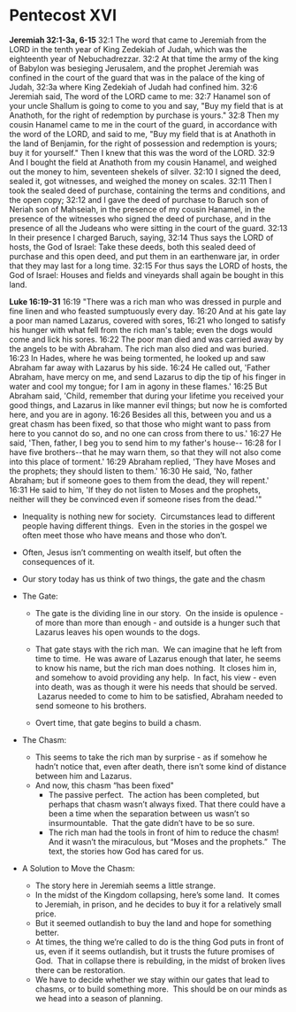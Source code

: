 # Pentecost XVI

**Jeremiah 32:1-3a, 6-15**
32:1 The word that came to Jeremiah from the LORD in the tenth year of King Zedekiah of Judah, which was the eighteenth year of Nebuchadrezzar.
32:2 At that time the army of the king of Babylon was besieging Jerusalem, and the prophet Jeremiah was confined in the court of the guard that was in the palace of the king of Judah,
32:3a where King Zedekiah of Judah had confined him.
32:6 Jeremiah said, The word of the LORD came to me:
32:7 Hanamel son of your uncle Shallum is going to come to you and say, "Buy my field that is at Anathoth, for the right of redemption by purchase is yours."
32:8 Then my cousin Hanamel came to me in the court of the guard, in accordance with the word of the LORD, and said to me, "Buy my field that is at Anathoth in the land of Benjamin, for the right of possession and redemption is yours; buy it for yourself." Then I knew that this was the word of the LORD.
32:9 And I bought the field at Anathoth from my cousin Hanamel, and weighed out the money to him, seventeen shekels of silver.
32:10 I signed the deed, sealed it, got witnesses, and weighed the money on scales.
32:11 Then I took the sealed deed of purchase, containing the terms and conditions, and the open copy;
32:12 and I gave the deed of purchase to Baruch son of Neriah son of Mahseiah, in the presence of my cousin Hanamel, in the presence of the witnesses who signed the deed of purchase, and in the presence of all the Judeans who were sitting in the court of the guard.
32:13 In their presence I charged Baruch, saying,
32:14 Thus says the LORD of hosts, the God of Israel: Take these deeds, both this sealed deed of purchase and this open deed, and put them in an earthenware jar, in order that they may last for a long time.
32:15 For thus says the LORD of hosts, the God of Israel: Houses and fields and vineyards shall again be bought in this land.

**Luke 16:19-31**
16:19 "There was a rich man who was dressed in purple and fine linen and who feasted sumptuously every day.
16:20 And at his gate lay a poor man named Lazarus, covered with sores,
16:21 who longed to satisfy his hunger with what fell from the rich man's table; even the dogs would come and lick his sores.
16:22 The poor man died and was carried away by the angels to be with Abraham. The rich man also died and was buried.
16:23 In Hades, where he was being tormented, he looked up and saw Abraham far away with Lazarus by his side.
16:24 He called out, 'Father Abraham, have mercy on me, and send Lazarus to dip the tip of his finger in water and cool my tongue; for I am in agony in these flames.'
16:25 But Abraham said, 'Child, remember that during your lifetime you received your good things, and Lazarus in like manner evil things; but now he is comforted here, and you are in agony.
16:26 Besides all this, between you and us a great chasm has been fixed, so that those who might want to pass from here to you cannot do so, and no one can cross from there to us.'
16:27 He said, 'Then, father, I beg you to send him to my father's house--
16:28 for I have five brothers--that he may warn them, so that they will not also come into this place of torment.'
16:29 Abraham replied, 'They have Moses and the prophets; they should listen to them.'
16:30 He said, 'No, father Abraham; but if someone goes to them from the dead, they will repent.'
16:31 He said to him, 'If they do not listen to Moses and the prophets, neither will they be convinced even if someone rises from the dead.'"

* Inequality is nothing new for society.  Circumstances lead to different people having different things.  Even in the stories in the gospel we often meet those who have means and those who don’t.
* Often, Jesus isn’t commenting on wealth itself, but often the consequences of it.
* Our story today has us think of two things, the gate and the chasm
* The Gate:
	
	* The gate is the dividing line in our story.  On the inside is opulence - of more than more than enough - and outside is a hunger such that Lazarus leaves his open wounds to the dogs.  
	* That gate stays with the rich man.  We can imagine that he left from time to time.  He was aware of Lazarus enough that later, he seems to know his name, but the rich man does nothing.  It closes him in, and somehow to avoid providing any help.  In fact, his view - even into death, was as though it were his needs that should be served.  Lazarus needed to come to him to be satisfied, Abraham needed to send someone to his brothers.  
	
	* Overt time, that gate begins to build a chasm.  
* The Chasm:
	* This seems to take the rich man by surprise - as if somehow he hadn’t notice that, even after death, there isn’t some kind of distance between him and Lazarus.  
	* And now, this chasm “has been fixed"
		* The passive perfect.  The action has been completed, but perhaps that chasm wasn’t always fixed. That there could have a been a time when the separation between us wasn’t so insurmountable.  That the gate didn’t have to be so sure.
		* The rich man had the tools in front of him to reduce the chasm! And it wasn’t the miraculous, but “Moses and the prophets.”  The text, the stories how God has cared for us.
* A Solution to Move the Chasm:
	* The story here in Jeremiah seems a little strange.
	* In the midst of the Kingdom collapsing, here’s some land.  It comes to Jeremiah, in prison, and he decides to buy it for a relatively small price.
	* But it seemed outlandish to buy the land and hope for something better.
	* At times, the thing we’re called to do is the thing God puts in front of us, even if it seems outlandish, but it trusts the future promises of God.  That in collapse there is rebuilding, in the midst of broken lives there can be restoration.
	* We have to decide whether we stay within our gates that lead to chasms, or to build something more.  This should be on our minds as we head into a season of planning.
